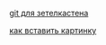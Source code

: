 [git для зетелкастена](https://medium.com/analytics-vidhya/how-i-put-my-mind-under-version-control-24caea37b8a5)

[как вставить картинку](https://www.youtube.com/watch?v=-a1vJVy20cQ)